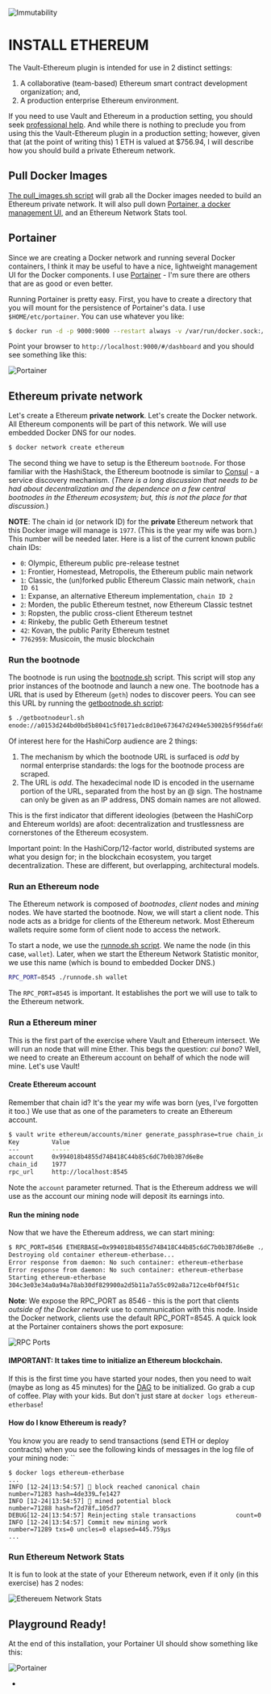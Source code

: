 ![Immutability](/docs/tagline.png?raw=true "Changes Everything")

# INSTALL ETHEREUM

The Vault-Ethereum plugin is intended for use in 2 distinct settings:

1. A collaborative (team-based) Ethereum smart contract development organization; and,
2. A production enterprise Ethereum environment.

If you need to use Vault and Ethereum in a production setting, you should seek [professional help](mailto:sales@immtuability,io). And while there is nothing to preclude you from using this the Vault-Ethereum plugin in a production setting; however, given that (at the point of writing this) 1 ETH is valued at $756.94, I will describe how you should build a private Ethereum network.

## Pull Docker Images

[The pull_images.sh script](/scripts/pull_images.sh) will grab all the Docker images needed to build an Ethereum private network. It will also pull down [Portainer, a docker management UI,](https://portainer.io) and an Ethereum Network Stats tool.

## Portainer

Since we are creating a Docker network and running several Docker containers, I think it may be useful to have a nice, lightweight management UI for the Docker components. I use [Portainer](https://portainer.io/) - I'm sure  there are others that are as good or even better.

Running Portainer is pretty easy. First, you have to create a directory that you will mount for the persistence of Portainer's data. I use `$HOME/etc/portainer`. You can use whatever you like:

```sh
$ docker run -d -p 9000:9000 --restart always -v /var/run/docker.sock:/var/run/docker.sock -v $HOME/etc/portainer:/data portainer/portainer
```

Point your browser to `http://localhost:9000/#/dashboard` and you should see something like this:

![Portainer](/docs/portainer_dashboard.png?raw=true "Portainer Dashboard")

## Ethereum private network

Let's create a Ethereum **private network**. Let's create the Docker network. All Ethereum components will be part of this network. We will use embedded Docker DNS for our nodes.

```sh
$ docker network create ethereum
```

The second thing we have to setup is the Ethereum `bootnode`. For those familiar with the HashiStack, the Ethereum bootnode is similar to [Consul](https://www.consul.io/) -  a service discovery mechanism. (*There is a long discussion that needs to be had about decentralization and the dependence on a few central bootnodes in the Ethereum ecosystem; but, this is not the place for that discussion.*)

**NOTE**: The chain id (or network ID) for the **private** Ethereum network that this Docker image will manage is `1977`. (This is the year my wife was born.) This number will be needed later. Here is a list of the current known public chain IDs:

* `0`: Olympic, Ethereum public pre-release testnet
* `1`: Frontier, Homestead, Metropolis, the Ethereum public main network
* `1`: Classic, the (un)forked public Ethereum Classic main network, `chain ID 61`
* `1`: Expanse, an alternative Ethereum implementation, `chain ID 2`
* `2`: Morden, the public Ethereum testnet, now Ethereum Classic testnet
* `3`: Ropsten, the public cross-client Ethereum testnet
* `4`: Rinkeby, the public Geth Ethereum testnet
* `42`: Kovan, the public Parity Ethereum testnet
* `7762959`: Musicoin, the music blockchain

### Run the bootnode

The bootnode is run using the [bootnode.sh](/scripts/bootnode.sh) script. This script will stop any prior instances of the bootnode and launch a new one. The bootnode has a URL that is used by Ethereum (`geth`) nodes to discover peers. You can see this URL by running the [getbootnode.sh script](/scripts/getbootnode.sh):

```sh
$ ./getbootnodeurl.sh
enode://a0153d244bd0bd5b8041c5f0171edc8d10e673647d2494e53002b5f956dfa69f3ddff1fafb7a42af927e9867fc65fca28172180574e6a879ab5ed9cdba80d31d@172.18.0.2:30301
```

Of interest here for the HashiCorp audience are 2 things:

1. The mechanism by which the bootnode URL is surfaced is *odd* by normal enterprise standards: the logs for the bootnode process are scraped.
2. The URL is *odd*. The hexadecimal node ID is encoded in the username portion of the URL, separated from the host by an @ sign. The hostname can only be given as an IP address, DNS domain names are not allowed.

This is the first indicator that different ideologies (between the HashiCorp and Ehtereum worlds) are afoot: decentralization and trustlessness are cornerstones of the Ethereum ecosystem.

Important point: In the HashiCorp/12-factor world, distributed systems are what you design for; in the blockchain ecosystem, you target decentralization. These are different, but overlapping, architectural models.

### Run an Ethereum node

The Ethereum network is composed of *bootnodes*, *client* nodes and *mining* nodes. We have started the bootnode. Now, we will start a client node. This node acts as a bridge for clients of the Ethereum network. Most Ethereum wallets require some form of client node to access the network.

To start a node, we use the [runnode.sh script](/scripts/runnode.sh). We name the node (in this case, `wallet`). Later, when we start the Ethereum Network Statistic monitor, we use this name (which is bound to embedded Docker DNS.)

```sh
RPC_PORT=8545 ./runnode.sh wallet
```

The `RPC_PORT=8545` is important. It establishes the port we will use to talk to the Ethereum network.

### Run a Ethereum miner

This is the first part of the exercise where Vault and Ethereum intersect. We will run an node that will mine Ether. This begs the question: *cui bono*? Well, we need to create an Ethereum account on behalf of which the node will mine. Let's use Vault!

#### Create Ethereum account

Remember that chain id? It's the year my wife was born (yes, I've forgotten it too.) We use that as one of the parameters to create an Ethereum account.

```sh
$ vault write ethereum/accounts/miner generate_passphrase=true chain_id=1977
Key     	Value
---     	-----
account 	0x994018b4855d74B418C44b85c6dC7b0b3B7d6eBe
chain_id	1977
rpc_url 	http://localhost:8545
```

Note the `account` parameter returned. That is the Ethereum address we will use as the account our mining node will deposit its earnings into.

#### Run the mining node

Now that we have the Ethereum address, we can start mining:

```sh
$ RPC_PORT=8546 ETHERBASE=0x994018b4855d74B418C44b85c6dC7b0b3B7d6eBe ./runminer.sh etherbase
Destroying old container ethereum-etherbase...
Error response from daemon: No such container: ethereum-etherbase
Error response from daemon: No such container: ethereum-etherbase
Starting ethereum-etherbase
304c3e03e34a0a94a78ab30df829900a2d5b11a7a55c092a8a712ce4bf04f51c

```

**Note**: We expose the RPC_PORT as 8546 - this is the port that clients *outside of the Docker network* use to communication with this node. Inside the Docker network, clients use the default RPC_PORT=8545. A quick look at the Portainer containers shows the port exposure:

![RPC Ports](/docs/rpc_ports.png?raw=true "Ethereuem RPC Ports")

#### IMPORTANT: It takes time to initialize an Ethereum blockchain.

If this is the first time you have started your nodes, then you need to wait (maybe as long as 45 minutes) for the [DAG](https://ethereum.stackexchange.com/questions/1993/what-actually-is-a-dag) to be initialized. Go grab a cup of coffee. Play with your kids. But don't just stare at `docker logs ethereum-etherbase`!

#### How do I know Ethereum is ready?

You know you are ready to send transactions (send ETH or deploy contracts) when you see the following kinds of messages in the log file of your mining node: ``

```
$ docker logs ethereum-etherbase
...
INFO [12-24|13:54:57] 🔗 block reached canonical chain          number=71283 hash=4de339…fe1427
INFO [12-24|13:54:57] 🔨 mined potential block                  number=71288 hash=f2d78f…105d77
DEBUG[12-24|13:54:57] Reinjecting stale transactions           count=0
INFO [12-24|13:54:57] Commit new mining work                   number=71289 txs=0 uncles=0 elapsed=445.759µs
...
```

### Run Ethereum Network Stats

It is fun to look at the state of your Ethereum network, even if it only (in this exercise) has 2 nodes:

![Ethereuem Network Stats](/docs/ethstats.png?raw=true "Ethereuem Network Stats")



## Playground Ready!

At the end of this installation, your Portainer UI should show something like this:

![Portainer](/docs/portainer.png?raw=true "Ethereum Network")



*
